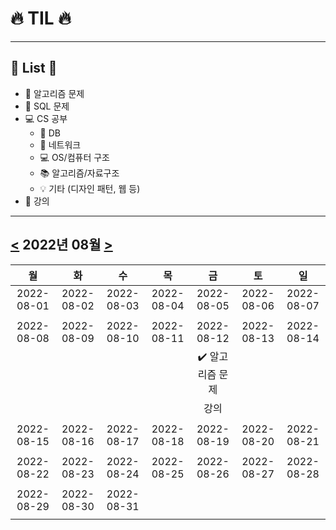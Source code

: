 # :fire: TIL :fire:
---
## :cherry_blossom: List :cherry_blossom:
 - :seedling: 알고리즘 문제 
 - :dolphin: SQL 문제
 - :computer: CS 공부
	 - :floppy_disk: DB
	 -  :satellite: 네트워크
	 - :computer: OS/컴퓨터 구조 
	 - :books: 알고리즘/자료구조 
	 - :bulb: 기타 (디자인 패턴,  웹 등)
 - :herb: 강의
 ---

## [<](#) 2022년 08월 [>](#)
|     월     |     화     |     수     |     목     |     금     |     토     |     일     |
|:----------:|:----------:|:----------:|:----------:|:----------:|:----------:|:----------:|
| 2022-08-01 | 2022-08-02 | 2022-08-03 | 2022-08-04 | 2022-08-05 | 2022-08-06 | 2022-08-07 |
|            |            |            |            |            |            |            |
| 2022-08-08 | 2022-08-09 | 2022-08-10 | 2022-08-11 | 2022-08-12 | 2022-08-13 | 2022-08-14 |
|            |            |            |            | :heavy_check_mark: 알고리즘 문제            |            |            |
|            |            |            |            | 강의            |            |            |
|            |            |            |            |            |            |            |
| 2022-08-15 | 2022-08-16 | 2022-08-17 | 2022-08-18 | 2022-08-19 | 2022-08-20 | 2022-08-21 |
|            |            |            |            |            |            |            |
| 2022-08-22 | 2022-08-23 | 2022-08-24 | 2022-08-25 | 2022-08-26 | 2022-08-27 | 2022-08-28 |
|            |            |            |            |            |            |            |
| 2022-08-29 | 2022-08-30 | 2022-08-31 |            |            |            |            |
|            |            |            |            |            |            |            |
